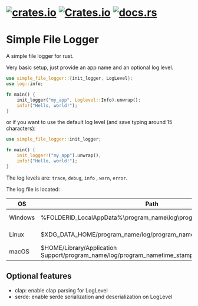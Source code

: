 # [![crates.io](https://img.shields.io/crates/v/simple_file_logger.svg?label=latest%20version)](https://crates.io/crates/simple_file_logger) [![Crates.io](https://img.shields.io/crates/d/simple_file_logger?label=crates.io%20downloads)](https://crates.io/crates/simple_file_logger) [![docs.rs](https://docs.rs/simple_file_logger/badge.svg)](https://docs.rs/simple_file_logger/)

# Simple File Logger

A simple file logger for rust.

Very basic setup, just provide an app name and an optional log level.

```rust
use simple_file_logger::{init_logger, LogLevel};
use log::info;

fn main() {
    init_logger("my_app", Loglevel::Info).unwrap();
    info!("Hello, world!");
}
```

or if you want to use the default log level (and save typing around 15 characters):

```rust
use simple_file_logger::init_logger;

fn main() {
    init_logger!("my_app").unwrap();
    info!("Hello, world!");
}
```

The log levels are: `trace`, `debug`, `info` , `warn`, `error`.

The log file is located:

| OS | Path | Example |
| --- | --- | --- |
|Windows| %FOLDERID_LocalAppData%\program_name\log\program_nametime_stamp.log | C:\Users\username\AppData\Local\program_name\log\program_name_2020-05-01T12-34-56.log|
|Linux| $XDG_DATA_HOME/program_name/log/program_name_time_stamp.log |/home/username/.local/share/program_name/log/program_name_2020-05-01T12-34-56.log|
|macOS| $HOME/Library/Application Support/program_name/log/program_nametime_stamp.log |Users/username/Library/Application Support/program_name/log/program_name_2020-05-01T12-34-56.log|

## Optional features

- clap: enable clap parsing for LogLevel
- serde: enable serde serialization and deserialization on LogLevel
